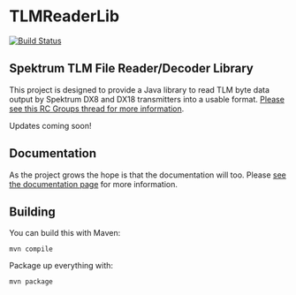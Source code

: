 # TLMReaderLib 

[![Build Status](https://travis-ci.org/mikejr83/TLMReaderLib.svg)](https://travis-ci.org/mikejr83/TLMReaderLib)

## Spektrum TLM File Reader/Decoder Library

This project is designed to provide a Java library to read TLM byte data output by Spektrum DX8 and DX18 transmitters into a usable format. [Please see this RC Groups thread for more information](http://www.rcgroups.com/forums/showthread.php?t=1725173).

Updates coming soon!

## Documentation

As the project grows the hope is that the documentation will too. Please [see the documentation page](docs/README.md) for more information.

## Building

You can build this with Maven:

````mvn compile````

Package up everything with:

````mvn package````

